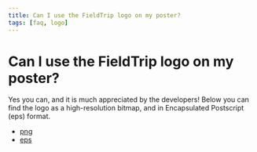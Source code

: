 ```yaml
---
title: Can I use the FieldTrip logo on my poster?
tags: [faq, logo]
---
```


# Can I use the FieldTrip logo on my poster?

Yes you can, and it is much appreciated by the developers! Below you can find the logo as a high-resolution bitmap, and in Encapsulated Postscript (eps) format.

- [png](/assets/img/fieldtriplogo.png)
- [eps](/assets/img/fieldtriplogo.eps)
